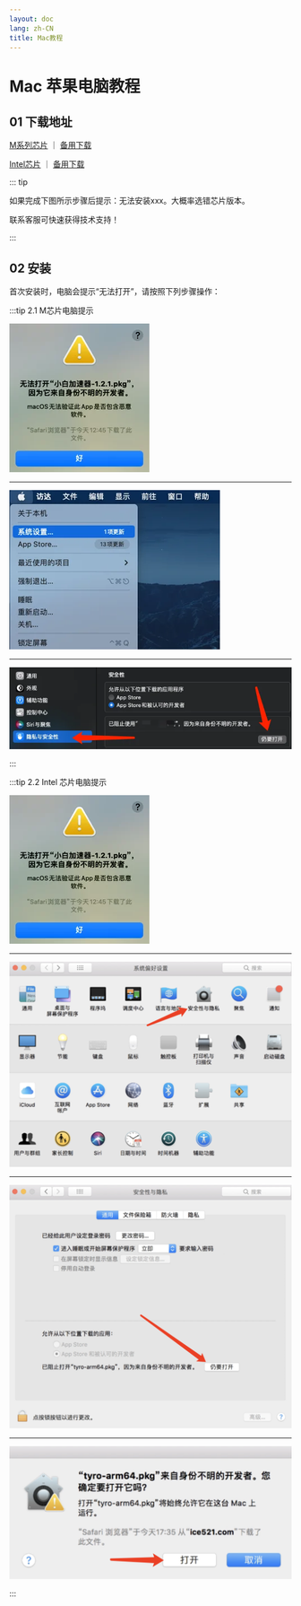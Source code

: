 ```yaml
---
layout: doc
lang: zh-CN
title: Mac教程
---
```


# Mac 苹果电脑教程

## 01 下载地址

[M系列芯片](https://assets.xn--xkru27h5fjrwm.com:9999/n/Digilink-arm64.pkg) ｜ [备用下载](http://154.23.241.39:9008/n/Digilink-arm64.pkg)

[Intel芯片](https://assets.xn--xkru27h5fjrwm.com:9999/n/Digilink.pkg) ｜ [备用下载](http://154.23.241.39:9008/n/Digilink.pkg)

::: tip

如果完成下图所示步骤后提示：无法安装xxx。大概率选错芯片版本。

联系客服可快速获得技术支持！

:::

## 02 安装

首次安装时，电脑会提示“无法打开”，请按照下列步骤操作：

:::tip 2.1 M芯片电脑提示

![](/images/document/mac/1.webp)

---

![](/images/document/mac/2.webp)

---

![](/images/document/mac/3.webp)

:::

:::tip 2.2 Intel 芯片电脑提示

![](/images/document/mac/1.webp)

---

![](/images/document/mac/14.png)

---

![](/images/document/mac/15.png)

---

![](/images/document/mac/16.png)

:::